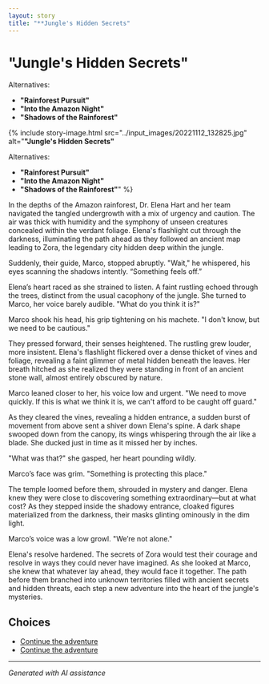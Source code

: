 ```yaml
---
layout: story
title: "**Jungle's Hidden Secrets"
---
```


# **"Jungle's Hidden Secrets"**

Alternatives:

- **"Rainforest Pursuit"**
- **"Into the Amazon Night"**
- **"Shadows of the Rainforest"**

{% include story-image.html src="../input_images/20221112_132825.jpg" alt="**"Jungle's Hidden Secrets"**

Alternatives:

- **"Rainforest Pursuit"**
- **"Into the Amazon Night"**
- **"Shadows of the Rainforest"**" %}

In the depths of the Amazon rainforest, Dr. Elena Hart and her team navigated the tangled undergrowth with a mix of urgency and caution. The air was thick with humidity and the symphony of unseen creatures concealed within the verdant foliage. Elena's flashlight cut through the darkness, illuminating the path ahead as they followed an ancient map leading to Zora, the legendary city hidden deep within the jungle.

Suddenly, their guide, Marco, stopped abruptly. "Wait," he whispered, his eyes scanning the shadows intently. “Something feels off.”

Elena’s heart raced as she strained to listen. A faint rustling echoed through the trees, distinct from the usual cacophony of the jungle. She turned to Marco, her voice barely audible. "What do you think it is?"

Marco shook his head, his grip tightening on his machete. "I don't know, but we need to be cautious."

They pressed forward, their senses heightened. The rustling grew louder, more insistent. Elena's flashlight flickered over a dense thicket of vines and foliage, revealing a faint glimmer of metal hidden beneath the leaves. Her breath hitched as she realized they were standing in front of an ancient stone wall, almost entirely obscured by nature.

Marco leaned closer to her, his voice low and urgent. "We need to move quickly. If this is what we think it is, we can't afford to be caught off guard."

As they cleared the vines, revealing a hidden entrance, a sudden burst of movement from above sent a shiver down Elena's spine. A dark shape swooped down from the canopy, its wings whispering through the air like a blade. She ducked just in time as it missed her by inches.

"What was that?" she gasped, her heart pounding wildly.

Marco’s face was grim. "Something is protecting this place."

The temple loomed before them, shrouded in mystery and danger. Elena knew they were close to discovering something extraordinary—but at what cost? As they stepped inside the shadowy entrance, cloaked figures materialized from the darkness, their masks glinting ominously in the dim light.

Marco’s voice was a low growl. "We’re not alone."

Elena's resolve hardened. The secrets of Zora would test their courage and resolve in ways they could never have imagined. As she looked at Marco, she knew that whatever lay ahead, they would face it together. The path before them branched into unknown territories filled with ancient secrets and hidden threats, each step a new adventure into the heart of the jungle's mysteries.


## Choices

* [Continue the adventure](./38524618_2014124792015280_5352241592616878080_n)
* [Continue the adventure](./20221113_153653)


---
*Generated with AI assistance*
